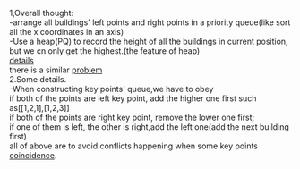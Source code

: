 1,Overall thought:  
    -arrange all buildings' left points and right points in a priority queue(like sort all the x coordinates in an axis)  
    -Use a heap(PQ) to record the height of all the buildings in current position, but we cn only get the highest.(the feature of heap)  
    [details](https://leetcode-cn.com/problems/the-skyline-problem/solution/gong-shui-san-xie-sao-miao-xian-suan-fa-0z6xc/)  
    there is a similar [problem](https://sp19.datastructur.es/materials/clab/clab8/clab8)  
2.Some details.  
    -When constructing key points' queue,we have to obey   
        if both of the points are left key point, add the higher one first such as[[1,2,1],[1,2,3]]  
        if both of the points are right key point, remove the lower one first;  
if one of them is left, the other is right,add the left one(add the next building first)  
all of above are to avoid conflicts happening when some key points [coincidence](example.jpeg).
